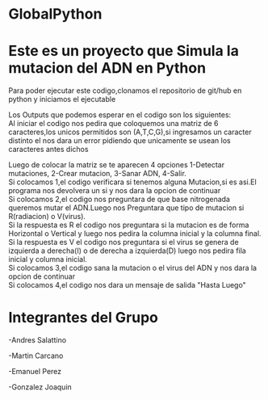 # GlobalPython
# Este es un proyecto que Simula la mutacion del ADN en Python 
Para poder ejecutar este codigo,clonamos el repositorio de git/hub en python y iniciamos el ejecutable

Los Outputs que podemos esperar en el codigo son los siguientes:  
Al iniciar el codigo nos pedira que coloquemos una matriz de 6 caracteres,los unicos permitidos son (A,T,C,G),si ingresamos un caracter distinto el nos dara un error pidiendo que unicamente se usean los caracteres antes dichos 

Luego de colocar la matriz se te aparecen 4 opciones 1-Detectar mutaciones, 2-Crear mutacion, 3-Sanar ADN, 4-Salir.  
Si colocamos 1,el codigo verificara si tenemos alguna Mutacion,si es asi.El programa nos devolvera un si y nos dara la opcion de continuar  
Si colocamos 2,el codigo nos preguntara de que base nitrogenada queremos mutar el ADN.Luego nos Preguntara que tipo de mutacion si R(radiacion) o V(virus).  
  Si la respuesta es R el codigo nos preguntara si la mutacion es de forma Horizontal o Vertical y luego nos pedira la columna inicial y la columna final.  
  Si la respuesta es V el codigo nos preguntara si el virus se genera de izquierda a derecha(I) o de derecha a izquierda(D) luego nos pedira fila inicial y columna inicial.  
Si colocamos 3,el codigo sana la mutacion o el virus del ADN y nos dara la opcion de continuar   
Si colocamos 4,el codigo nos dara un mensaje de salida "Hasta Luego"  

# Integrantes del Grupo 

  -Andres Salattino
  
  -Martin Carcano
  
  -Emanuel Perez 
  
  -Gonzalez Joaquin
  
